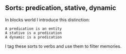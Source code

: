 ## Sorts: predication, stative, dynamic

In blocks world I introduce this distinction:

    A predication is an entity
    A stative is a predication
    A dynamic is a predication

I tag these sorts to verbs and use them to filter memories.

